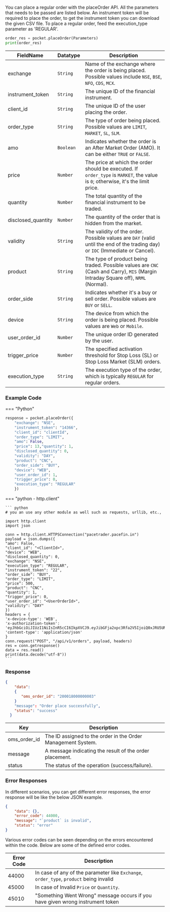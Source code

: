 <!-- ## Placing a Regular order -->
You can place a regular order with the placeOrder API. All the parameters that needs to be passed are listed below. An instrument token will be required to place the order, to get the instrument token you can download the given CSV file. To place a regular order, feed the execution_type parameter as 'REGULAR'.

```python
order_res = pocket.placeOrder(Parameters)
print(order_res)
```

| FieldName           | Datatype   | Description                                                                                     |
|---------------------|------------|-------------------------------------------------------------------------------------------------|
| exchange            | `String`   | Name of the exchange where the order is being placed. Possible values include `NSE`, `BSE`, `NFO`, `CDS`, `MCX`. |
| instrument_token    | `String`   | The unique ID of the financial instrument.                                                     |
| client_id           | `String`   | The unique ID of the user placing the order.                                                  |
| order_type          | `String`   | The type of order being placed. Possible values are `LIMIT`, `MARKET`, `SL`, `SLM`.            |
| amo                 | `Boolean`  | Indicates whether the order is an After Market Order (AMO). It can be either `TRUE` or `FALSE`. |
| price               | `Number`   | The price at which the order should be executed. If `order_type` is `MARKET`, the value is `0`; otherwise, it's the limit price. |
| quantity            | `Number`   | The total quantity of the financial instrument to be traded.                                   |
| disclosed_quantity  | `Number`   | The quantity of the order that is hidden from the market.                                      |
| validity            | `String`   | The validity of the order. Possible values are `DAY` (valid until the end of the trading day) or `IOC` (Immediate or Cancel). |
| product             | `String`   | The type of product being traded. Possible values are `CNC` (Cash and Carry), `MIS` (Margin Intraday Square off), `NRML` (Normal). |
| order_side          | `String`   | Indicates whether it's a buy or sell order. Possible values are `BUY` or `SELL`.               |
| device              | `String`   | The device from which the order is being placed. Possible values are `Web` or `Mobile`.         |
| user_order_id       | `Number`   | The unique order ID generated by the user.                                                      |
| trigger_price       | `Number`   | The specified activation threshold for Stop Loss (SL) or Stop Loss Market (SLM) orders.          |
| execution_type      | `String`   | The execution type of the order, which is typically `REGULAR` for regular orders.                                  |


### Example Code

=== "Python"

  ```python
  response = pocket.placeOrder({
      "exchange": "NSE",
      "instrument_token": "14366",
      "client_id": "clientId",
      "order_type": "LIMIT",
      "amo": False,
      "price": 13,"quantity": 1,
      "disclosed_quantity": 0,
      "validity": "DAY",
      "product": "CNC",
      "order_side": "BUY",
      "device": "WEB",
      "user_order_id": 1,
      "trigger_price": 0,
      "execution_type": "REGULAR"
      })
  ```

=== "python - http.client"

    ``` python
    # you an use any other module as well such as requests, urllib, etc.,

    import http.client
    import json

    conn = http.client.HTTPSConnection("pacetrader.pacefin.in")
    payload = json.dumps({
    "amo": False,
    "client_id": "<ClientId>",
    "device": "WEB",
    "disclosed_quantity": 0,
    "exchange": "NSE",
    "execution_type": "REGULAR",
    "instrument_token": "22",
    "order_side": "BUY",
    "order_type": "LIMIT",
    "price": 500,
    "product": "CNC",
    "quantity": 1,
    "trigger_price": 0,
    "user_order_id": "<UserOrderId>",
    "validity": "DAY"
    })
    headers = {
    'x-device-type': 'WEB',
    'x-authorization-token': 'eyJhbGciOiJIUzI1NiIsInR5cCI6IkpXVCJ9.eyJibGFja2xpc3Rfa2V5IjoiQ0xJRU5UMTpURGYvZ1RKUUNFSytsWGJ1L21yenF3IiwiY2xpZW50X2lkIjoiQ0xJRU5UMSIsImNsaWVudF90b2tlbiI6InlKeDI0dFdmUUlsSnloUnVWbVVKeXciLCJkZXZpY2UiOiJ3ZWIiLCJleHAiOjE2NjQ0Mzk3ODE2NTZ9.LP70t5kXSBtO0iflzG2lo3lvs8wj9_HpHRjOPSHSBpg',
    'content-type': 'application/json'
    }
    conn.request("POST", "/api/v1/orders", payload, headers)
    res = conn.getresponse()
    data = res.read()
    print(data.decode("utf-8"))
    ```


 


### Response
```json
{
    "data":
    {
       "oms_order_id": "200018000000003"
    }
    "message": "Order place successfully",
    "status": "success"
  }
```

| Key           | Description                                |
|---------------|--------------------------------------------|
| oms_order_id  | The ID assigned to the order in the Order Management System. |
| message       | A message indicating the result of the order placement. |
| status        | The status of the operation (success/failure). |


### Error Responses
In different scenarios, you can get different error responses, the error response will be like the below JSON example.
```json
{
    "data": {},
    "error_code": 44000,
    "message": "`product` is invalid",
    "status": "error"
}
```

Various error codes can be seen depending on the errors encountered within the code. Below are some of the defined error codes.

<!-- 2.If given Wrong Instrument Token, you can get error response like
```json
{
  "data": {},
  "error_code": 45010,
  "message": "Something went wrong",
  "status": "error"
}
``` -->

| Error Code | Description                                                |
|------------|------------------------------------------------------------|
| 44000      | In case of any of the parameter like `Exchange`,  `order_type`, `product` being invalid                                    |
| 45000      | In case of Invalid `Price` or `Quantity`.                                        |
| 45010      | "Something Went Wrong" message occurs if you have given wrong instrument token                             |



